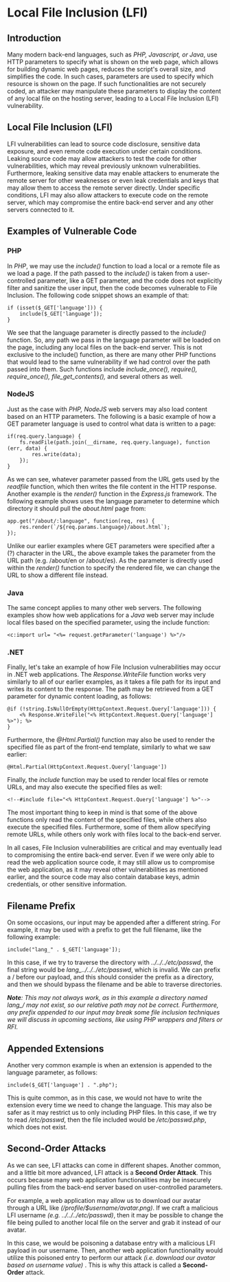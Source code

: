 # Local File Inclusion (LFI)

## Introduction

Many modern back-end languages, such as *PHP, Javascript, or Java*, use HTTP parameters to specify what is shown on the web page, which allows for building dynamic web pages, reduces the script's overall size, and simplifies the code. In such cases, parameters are used to specify which resource is shown on the page. If such functionalities are not securely coded, an attacker may manipulate these parameters to display the content of any local file on the hosting server, leading to a Local File Inclusion (LFI) vulnerability.

## Local File Inclusion (LFI)

LFI vulnerabilities can lead to source code disclosure, sensitive data exposure, and even remote code execution under certain conditions. Leaking source code may allow attackers to test the code for other vulnerabilities, which may reveal previously unknown vulnerabilities. Furthermore, leaking sensitive data may enable attackers to enumerate the remote server for other weaknesses or even leak credentials and keys that may allow them to access the remote server directly. Under specific conditions, LFI may also allow attackers to execute code on the remote server, which may compromise the entire back-end server and any other servers connected to it.

## Examples of Vulnerable Code

### PHP
In *PHP*, we may use the *include()* function to load a local or a remote file as we load a page. If the path passed to the *include()* is taken from a user-controlled parameter, like a GET parameter, and the code does not explicitly filter and sanitize the user input, then the code becomes vulnerable to File Inclusion. The following code snippet shows an example of that:

```
if (isset($_GET['language'])) {
    include($_GET['language']);
}
```

We see that the language parameter is directly passed to the *include()* function. So, any path we pass in the language parameter will be loaded on the page, including any local files on the back-end server. This is not exclusive to the include() function, as there are many other PHP functions that would lead to the same vulnerability if we had control over the path passed into them. Such functions include *include_once(), require(), require_once(), file_get_contents(),* and several others as well.


### NodeJS
Just as the case with *PHP, NodeJS* web servers may also load content based on an HTTP parameters. The following is a basic example of how a GET parameter language is used to control what data is written to a page:

```
if(req.query.language) {
    fs.readFile(path.join(__dirname, req.query.language), function (err, data) {
        res.write(data);
    });
}
```

As we can see, whatever parameter passed from the URL gets used by the *readfile* function, which then writes the file content in the HTTP response. Another example is the *render()* function in the *Express.js* framework. The following example shows uses the language parameter to determine which directory it should pull the *about.html* page from:

```
app.get("/about/:language", function(req, res) {
    res.render(`/${req.params.language}/about.html`);
});
```
Unlike our earlier examples where GET parameters were specified after a (?) character in the URL, the above example takes the parameter from the URL path (e.g. /about/en or /about/es). As the parameter is directly used within the *render()* function to specify the rendered file, we can change the URL to show a different file instead.


### Java
The same concept applies to many other web servers. The following examples show how web applications for a *Java* web server may include local files based on the specified parameter, using the include function:

```
<c:import url= "<%= request.getParameter('language') %>"/>
```

### .NET
Finally, let's take an example of how File Inclusion vulnerabilities may occur in .NET web applications. The *Response.WriteFile* function works very similarly to all of our earlier examples, as it takes a file path for its input and writes its content to the response. The path may be retrieved from a GET parameter for dynamic content loading, as follows:

```
@if (!string.IsNullOrEmpty(HttpContext.Request.Query['language'])) {
    <% Response.WriteFile("<% HttpContext.Request.Query['language'] %>"); %> 
}
```
Furthermore, the *@Html.Partial()* function may also be used to render the specified file as part of the front-end template, similarly to what we saw earlier:

```
@Html.Partial(HttpContext.Request.Query['language'])
```

Finally, the *include* function may be used to render local files or remote URLs, and may also execute the specified files as well:

```
<!--#include file="<% HttpContext.Request.Query['language'] %>"-->
```

The most important thing to keep in mind is that some of the above functions only read the content of the specified files, while others also execute the specified files. Furthermore, some of them allow specifying remote URLs, while others only work with files local to the back-end server.

In all cases, File Inclusion vulnerabilities are critical and may eventually lead to compromising the entire back-end server. Even if we were only able to read the web application source code, it may still allow us to compromise the web application, as it may reveal other vulnerabilities as mentioned earlier, and the source code may also contain database keys, admin credentials, or other sensitive information.


## Filename Prefix

On some occasions, our input may be appended after a different string. For example, it may be used with a prefix to get the full filename, like the following example:

```
include("lang_" . $_GET['language']);
```

In this case, if we try to traverse the directory with *../../../etc/passwd*, the final string would be *lang_../../../etc/passwd*, which is invalid. We can prefix a / before our payload, and this should consider the prefix as a directory, and then we should bypass the filename and be able to traverse directories. 

***Note**: This may not always work, as in this example a directory named lang_/ may not exist, so our relative path may not be correct. Furthermore, any prefix appended to our input may break some file inclusion techniques we will discuss in upcoming sections, like using PHP wrappers and filters or RFI.*

## Appended Extensions

Another very common example is when an extension is appended to the language parameter, as follows:

```
include($_GET['language'] . ".php");
```

This is quite common, as in this case, we would not have to write the extension every time we need to change the language. This may also be safer as it may restrict us to only including PHP files. In this case, if we try to read */etc/passwd*, then the file included would be */etc/passwd.php*, which does not exist.


## Second-Order Attacks

As we can see, LFI attacks can come in different shapes. Another common, and a little bit more advanced, LFI attack is a **Second Order Attack**. This occurs because many web application functionalities may be insecurely pulling files from the back-end server based on user-controlled parameters.

For example, a web application may allow us to download our avatar through a URL like *(/profile/$username/avatar.png)*. If we craft a malicious LFI username *(e.g. ../../../etc/passwd)*, then it may be possible to change the file being pulled to another local file on the server and grab it instead of our avatar.

In this case, we would be poisoning a database entry with a malicious LFI payload in our username. Then, another web application functionality would utilize this poisoned entry to perform our attack *(i.e. download our avatar based on username value)* . This is why this attack is called a **Second-Order** attack.

